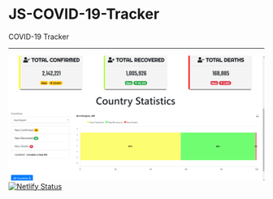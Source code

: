 # JS-COVID-19-Tracker
COVID-19 Tracker
***
![](Images/covid-19-tracker.png)
[![Netlify Status](https://api.netlify.com/api/v1/badges/62d656d1-8413-4f63-adaa-fd4bcadbb1f4/deploy-status)](https://app.netlify.com/sites/covid-19-tracker-os/deploys)
